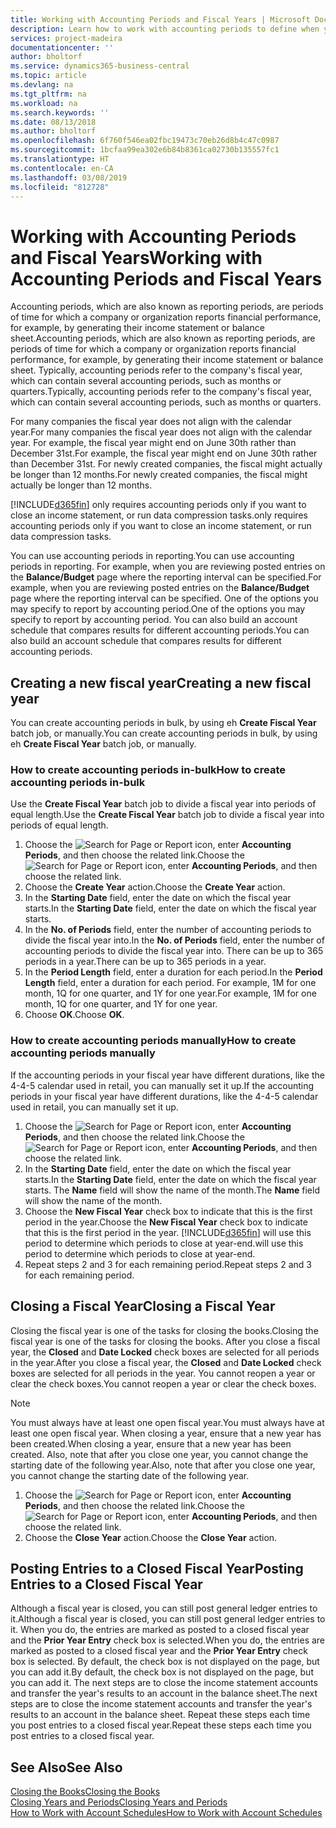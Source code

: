 ```yaml
---
title: Working with Accounting Periods and Fiscal Years | Microsoft Docs
description: Learn how to work with accounting periods to define when your company reports financial performance.
services: project-madeira
documentationcenter: ''
author: bholtorf
ms.service: dynamics365-business-central
ms.topic: article
ms.devlang: na
ms.tgt_pltfrm: na
ms.workload: na
ms.search.keywords: ''
ms.date: 08/13/2018
ms.author: bholtorf
ms.openlocfilehash: 6f760f546ea02fbc19473c70eb26d8b4c47c0987
ms.sourcegitcommit: 1bcfaa99ea302e6b84b8361ca02730b135557fc1
ms.translationtype: HT
ms.contentlocale: en-CA
ms.lasthandoff: 03/08/2019
ms.locfileid: "812728"
---
```

# <a name="working-with-accounting-periods-and-fiscal-years"></a><span data-ttu-id="3fc5c-103">Working with Accounting Periods and Fiscal Years</span><span class="sxs-lookup"><span data-stu-id="3fc5c-103">Working with Accounting Periods and Fiscal Years</span></span>
<span data-ttu-id="3fc5c-104">Accounting periods, which are also known as reporting periods, are periods of time for which a company or organization reports financial performance, for example, by generating their income statement or balance sheet.</span><span class="sxs-lookup"><span data-stu-id="3fc5c-104">Accounting periods, which are also known as reporting periods, are periods of time for which a company or organization reports financial performance, for example, by generating their income statement or balance sheet.</span></span> <span data-ttu-id="3fc5c-105">Typically, accounting periods refer to the company's fiscal year, which can contain several accounting periods, such as months or quarters.</span><span class="sxs-lookup"><span data-stu-id="3fc5c-105">Typically, accounting periods refer to the company's fiscal year, which can contain several accounting periods, such as months or quarters.</span></span>

<span data-ttu-id="3fc5c-106">For many companies the fiscal year does not align with the calendar year.</span><span class="sxs-lookup"><span data-stu-id="3fc5c-106">For many companies the fiscal year does not align with the calendar year.</span></span> <span data-ttu-id="3fc5c-107">For example, the fiscal year might end on June 30th rather than December 31st.</span><span class="sxs-lookup"><span data-stu-id="3fc5c-107">For example, the fiscal year might end on June 30th rather than December 31st.</span></span> <span data-ttu-id="3fc5c-108">For newly created companies, the fiscal might actually be longer than 12 months.</span><span class="sxs-lookup"><span data-stu-id="3fc5c-108">For newly created companies, the fiscal might actually be longer than 12 months.</span></span> 

[!INCLUDE[d365fin](includes/d365fin_md.md)] <span data-ttu-id="3fc5c-109">only requires accounting periods only if you want to close an income statement, or run data compression tasks.</span><span class="sxs-lookup"><span data-stu-id="3fc5c-109">only requires accounting periods only if you want to close an income statement, or run data compression tasks.</span></span> 

<span data-ttu-id="3fc5c-110">You can use accounting periods in reporting.</span><span class="sxs-lookup"><span data-stu-id="3fc5c-110">You can use accounting periods in reporting.</span></span> <span data-ttu-id="3fc5c-111">For example, when you are reviewing posted entries on the **Balance/Budget** page where the reporting interval can be specified.</span><span class="sxs-lookup"><span data-stu-id="3fc5c-111">For example, when you are reviewing posted entries on the **Balance/Budget** page where the reporting interval can be specified.</span></span> <span data-ttu-id="3fc5c-112">One of the options you may specify to report by accounting period.</span><span class="sxs-lookup"><span data-stu-id="3fc5c-112">One of the options you may specify to report by accounting period.</span></span> <span data-ttu-id="3fc5c-113">You can also build an account schedule that compares results for different accounting periods.</span><span class="sxs-lookup"><span data-stu-id="3fc5c-113">You can also build an account schedule that compares results for different accounting periods.</span></span>

## <a name="creating-a-new-fiscal-year"></a><span data-ttu-id="3fc5c-114">Creating a new fiscal year</span><span class="sxs-lookup"><span data-stu-id="3fc5c-114">Creating a new fiscal year</span></span>
<span data-ttu-id="3fc5c-115">You can create accounting periods in bulk, by using eh **Create Fiscal Year** batch job, or manually.</span><span class="sxs-lookup"><span data-stu-id="3fc5c-115">You can create accounting periods in bulk, by using eh **Create Fiscal Year** batch job, or manually.</span></span>

### <a name="how-to-create-accounting-periods-in-bulk"></a><span data-ttu-id="3fc5c-116">How to create accounting periods in-bulk</span><span class="sxs-lookup"><span data-stu-id="3fc5c-116">How to create accounting periods in-bulk</span></span>
<span data-ttu-id="3fc5c-117">Use the **Create Fiscal Year** batch job to divide a fiscal year into periods of equal length.</span><span class="sxs-lookup"><span data-stu-id="3fc5c-117">Use the **Create Fiscal Year** batch job to divide a fiscal year into periods of equal length.</span></span>  

1. <span data-ttu-id="3fc5c-118">Choose the ![Search for Page or Report](media/ui-search/search_small.png "Search for Page or Report icon") icon, enter **Accounting Periods**, and then choose the related link.</span><span class="sxs-lookup"><span data-stu-id="3fc5c-118">Choose the ![Search for Page or Report](media/ui-search/search_small.png "Search for Page or Report icon") icon, enter **Accounting Periods**, and then choose the related link.</span></span>  
2. <span data-ttu-id="3fc5c-119">Choose the **Create Year** action.</span><span class="sxs-lookup"><span data-stu-id="3fc5c-119">Choose the **Create Year** action.</span></span>  <!--What about the Scheduling option? Should we mention that? There's also the Report Output Type field...-->
3. <span data-ttu-id="3fc5c-120">In the **Starting Date** field, enter the date on which the fiscal year starts.</span><span class="sxs-lookup"><span data-stu-id="3fc5c-120">In the **Starting Date** field, enter the date on which the fiscal year starts.</span></span>  
4. <span data-ttu-id="3fc5c-121">In the **No. of Periods** field, enter the number of accounting periods to divide the fiscal year into.</span><span class="sxs-lookup"><span data-stu-id="3fc5c-121">In the **No. of Periods** field, enter the number of accounting periods to divide the fiscal year into.</span></span> <span data-ttu-id="3fc5c-122">There can be up to 365 periods in a year.</span><span class="sxs-lookup"><span data-stu-id="3fc5c-122">There can be up to 365 periods in a year.</span></span>  
5. <span data-ttu-id="3fc5c-123">In the **Period Length** field, enter a duration for each period.</span><span class="sxs-lookup"><span data-stu-id="3fc5c-123">In the **Period Length** field, enter a duration for each period.</span></span> <span data-ttu-id="3fc5c-124">For example, 1M for one month, 1Q for one quarter, and 1Y for one year.</span><span class="sxs-lookup"><span data-stu-id="3fc5c-124">For example, 1M for one month, 1Q for one quarter, and 1Y for one year.</span></span>  
6. <span data-ttu-id="3fc5c-125">Choose **OK**.</span><span class="sxs-lookup"><span data-stu-id="3fc5c-125">Choose **OK**.</span></span>  

### <a name="how-to-create-accounting-periods-manually"></a><span data-ttu-id="3fc5c-126">How to create accounting periods manually</span><span class="sxs-lookup"><span data-stu-id="3fc5c-126">How to create accounting periods manually</span></span>
<span data-ttu-id="3fc5c-127">If the accounting periods in your fiscal year have different durations, like the 4-4-5 calendar used in retail, you can manually set it up.</span><span class="sxs-lookup"><span data-stu-id="3fc5c-127">If the accounting periods in your fiscal year have different durations, like the 4-4-5 calendar used in retail, you can manually set it up.</span></span>  
  
1. <span data-ttu-id="3fc5c-128">Choose the ![Search for Page or Report](media/ui-search/search_small.png "Search for Page or Report icon") icon, enter **Accounting Periods**, and then choose the related link.</span><span class="sxs-lookup"><span data-stu-id="3fc5c-128">Choose the ![Search for Page or Report](media/ui-search/search_small.png "Search for Page or Report icon") icon, enter **Accounting Periods**, and then choose the related link.</span></span>  
2. <span data-ttu-id="3fc5c-129">In the **Starting Date** field, enter the date on which the fiscal year starts.</span><span class="sxs-lookup"><span data-stu-id="3fc5c-129">In the **Starting Date** field, enter the date on which the fiscal year starts.</span></span> <span data-ttu-id="3fc5c-130">The **Name** field will show the name of the month.</span><span class="sxs-lookup"><span data-stu-id="3fc5c-130">The **Name** field will show the name of the month.</span></span>  
3. <span data-ttu-id="3fc5c-131">Choose the **New Fiscal Year** check box to indicate that this is the first period in the year.</span><span class="sxs-lookup"><span data-stu-id="3fc5c-131">Choose the **New Fiscal Year** check box to indicate that this is the first period in the year.</span></span> [!INCLUDE[d365fin](includes/d365fin_md.md)] <span data-ttu-id="3fc5c-132">will use this period to determine which periods to close at year-end.</span><span class="sxs-lookup"><span data-stu-id="3fc5c-132">will use this period to determine which periods to close at year-end.</span></span>
4. <span data-ttu-id="3fc5c-133">Repeat steps 2 and 3 for each remaining period.</span><span class="sxs-lookup"><span data-stu-id="3fc5c-133">Repeat steps 2 and 3 for each remaining period.</span></span>  

## <a name="closing-a-fiscal-year"></a><span data-ttu-id="3fc5c-134">Closing a Fiscal Year</span><span class="sxs-lookup"><span data-stu-id="3fc5c-134">Closing a Fiscal Year</span></span>
<span data-ttu-id="3fc5c-135">Closing the fiscal year is one of the tasks for closing the books.</span><span class="sxs-lookup"><span data-stu-id="3fc5c-135">Closing the fiscal year is one of the tasks for closing the books.</span></span> <span data-ttu-id="3fc5c-136">After you close a fiscal year, the **Closed** and **Date Locked** check boxes are selected for all periods in the year.</span><span class="sxs-lookup"><span data-stu-id="3fc5c-136">After you close a fiscal year, the **Closed** and **Date Locked** check boxes are selected for all periods in the year.</span></span> <span data-ttu-id="3fc5c-137">You cannot reopen a year or clear the check boxes.</span><span class="sxs-lookup"><span data-stu-id="3fc5c-137">You cannot reopen a year or clear the check boxes.</span></span>

> [!NOTE]  
>  <span data-ttu-id="3fc5c-138">You must always have at least one open fiscal year.</span><span class="sxs-lookup"><span data-stu-id="3fc5c-138">You must always have at least one open fiscal year.</span></span> <span data-ttu-id="3fc5c-139">When closing a year, ensure that a new year has been created.</span><span class="sxs-lookup"><span data-stu-id="3fc5c-139">When closing a year, ensure that a new year has been created.</span></span> <span data-ttu-id="3fc5c-140">Also, note that after you close one year, you cannot change the starting date of the following year.</span><span class="sxs-lookup"><span data-stu-id="3fc5c-140">Also, note that after you close one year, you cannot change the starting date of the following year.</span></span>

1. <span data-ttu-id="3fc5c-141">Choose the ![Search for Page or Report](media/ui-search/search_small.png "Search for Page or Report icon") icon, enter **Accounting Periods**, and then choose the related link.</span><span class="sxs-lookup"><span data-stu-id="3fc5c-141">Choose the ![Search for Page or Report](media/ui-search/search_small.png "Search for Page or Report icon") icon, enter **Accounting Periods**, and then choose the related link.</span></span>  
2. <span data-ttu-id="3fc5c-142">Choose the **Close Year** action.</span><span class="sxs-lookup"><span data-stu-id="3fc5c-142">Choose the **Close Year** action.</span></span>  

## <a name="posting-entries-to-a-closed-fiscal-year"></a><span data-ttu-id="3fc5c-143">Posting Entries to a Closed Fiscal Year</span><span class="sxs-lookup"><span data-stu-id="3fc5c-143">Posting Entries to a Closed Fiscal Year</span></span>
<span data-ttu-id="3fc5c-144">Although a fiscal year is closed, you can still post general ledger entries to it.</span><span class="sxs-lookup"><span data-stu-id="3fc5c-144">Although a fiscal year is closed, you can still post general ledger entries to it.</span></span> <span data-ttu-id="3fc5c-145">When you do, the entries are marked as posted to a closed fiscal year and the **Prior Year Entry** check box is selected.</span><span class="sxs-lookup"><span data-stu-id="3fc5c-145">When you do, the entries are marked as posted to a closed fiscal year and the **Prior Year Entry** check box is selected.</span></span> <span data-ttu-id="3fc5c-146">By default, the check box is not displayed on the page, but you can add it.</span><span class="sxs-lookup"><span data-stu-id="3fc5c-146">By default, the check box is not displayed on the page, but you can add it.</span></span> <span data-ttu-id="3fc5c-147">The next steps are to close the income statement accounts and transfer the year's results to an account in the balance sheet.</span><span class="sxs-lookup"><span data-stu-id="3fc5c-147">The next steps are to close the income statement accounts and transfer the year's results to an account in the balance sheet.</span></span> <span data-ttu-id="3fc5c-148">Repeat these steps each time you post entries to a closed fiscal year.</span><span class="sxs-lookup"><span data-stu-id="3fc5c-148">Repeat these steps each time you post entries to a closed fiscal year.</span></span>

## <a name="see-also"></a><span data-ttu-id="3fc5c-149">See Also</span><span class="sxs-lookup"><span data-stu-id="3fc5c-149">See Also</span></span>
[<span data-ttu-id="3fc5c-150">Closing the Books</span><span class="sxs-lookup"><span data-stu-id="3fc5c-150">Closing the Books</span></span>](year-close-books.md)  
[<span data-ttu-id="3fc5c-151">Closing Years and Periods</span><span class="sxs-lookup"><span data-stu-id="3fc5c-151">Closing Years and Periods</span></span>](year-close-years-periods.md)  
[<span data-ttu-id="3fc5c-152">How to Work with Account Schedules</span><span class="sxs-lookup"><span data-stu-id="3fc5c-152">How to Work with Account Schedules</span></span>](bi-how-work-account-schedule.md)  
  





